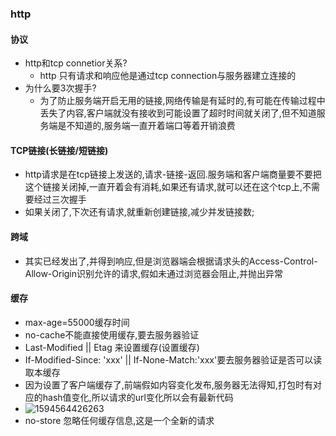 ### http

#### 协议

- http和tcp connetior关系?
  - http 只有请求和响应他是通过tcp connection与服务器建立连接的
- 为什么要3次握手?
  - 为了防止服务端开启无用的链接,网络传输是有延时的,有可能在传输过程中丢失了内容,客户端就没有接收到可能设置了超时时间就关闭了,但不知道服务端是不知道的,服务端一直开着端口等着开销浪费

#### TCP链接(长链接/短链接)

- http请求是在tcp链接上发送的,请求-链接-返回.服务端和客户端商量要不要把这个链接关闭掉,一直开着会有消耗,如果还有请求,就可以还在这个tcp上,不需要经过三次握手
- 如果关闭了,下次还有请求,就重新创建链接,减少并发链接数;

#### 跨域
- 其实已经发出了,并得到响应,但是浏览器端会根据请求头的Access-Control-Allow-Origin识别允许的请求,假如未通过浏览器会阻止,并抛出异常

#### 缓存

- max-age=55000缓存时间
-  no-cache不能直接使用缓存,要去服务器验证
  - Last-Modified || Etag 来设置缓存(设置缓存)
  - If-Modified-Since: 'xxx' || If-None-Match:'xxx'要去服务器验证是否可以读取本缓存
  - 因为设置了客户端缓存了,前端假如内容变化发布,服务器无法得知,打包时有对应的hash值变化,所以请求的url变化所以会有最新代码
  - ![1594564426263](C:\Users\CH\AppData\Roaming\Typora\typora-user-images\1594564426263.png)
- no-store 忽略任何缓存信息,这是一个全新的请求

